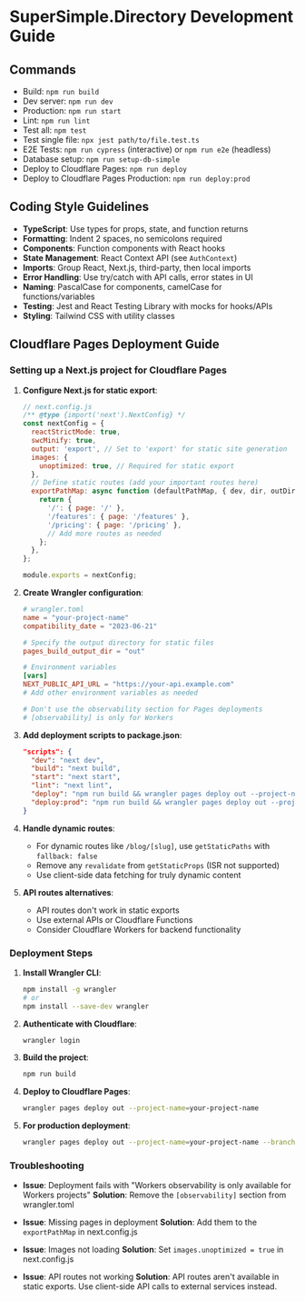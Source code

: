 # SuperSimple.Directory Development Guide

## Commands
- Build: `npm run build`
- Dev server: `npm run dev`
- Production: `npm run start`
- Lint: `npm run lint`
- Test all: `npm test`
- Test single file: `npx jest path/to/file.test.ts`
- E2E Tests: `npm run cypress` (interactive) or `npm run e2e` (headless)
- Database setup: `npm run setup-db-simple`
- Deploy to Cloudflare Pages: `npm run deploy`
- Deploy to Cloudflare Pages Production: `npm run deploy:prod`

## Coding Style Guidelines
- **TypeScript**: Use types for props, state, and function returns
- **Formatting**: Indent 2 spaces, no semicolons required
- **Components**: Function components with React hooks
- **State Management**: React Context API (see `AuthContext`)
- **Imports**: Group React, Next.js, third-party, then local imports
- **Error Handling**: Use try/catch with API calls, error states in UI
- **Naming**: PascalCase for components, camelCase for functions/variables
- **Testing**: Jest and React Testing Library with mocks for hooks/APIs
- **Styling**: Tailwind CSS with utility classes

## Cloudflare Pages Deployment Guide

### Setting up a Next.js project for Cloudflare Pages

1. **Configure Next.js for static export**:
   ```js
   // next.config.js
   /** @type {import('next').NextConfig} */
   const nextConfig = {
     reactStrictMode: true,
     swcMinify: true,
     output: 'export', // Set to 'export' for static site generation
     images: {
       unoptimized: true, // Required for static export
     },
     // Define static routes (add your important routes here)
     exportPathMap: async function (defaultPathMap, { dev, dir, outDir, distDir, buildId }) {
       return {
         '/': { page: '/' },
         '/features': { page: '/features' },
         '/pricing': { page: '/pricing' },
         // Add more routes as needed
       };
     },
   };
   
   module.exports = nextConfig;
   ```

2. **Create Wrangler configuration**:
   ```toml
   # wrangler.toml
   name = "your-project-name"
   compatibility_date = "2023-06-21"
   
   # Specify the output directory for static files
   pages_build_output_dir = "out"
   
   # Environment variables
   [vars]
   NEXT_PUBLIC_API_URL = "https://your-api.example.com"
   # Add other environment variables as needed
   
   # Don't use the observability section for Pages deployments
   # [observability] is only for Workers
   ```

3. **Add deployment scripts to package.json**:
   ```json
   "scripts": {
     "dev": "next dev",
     "build": "next build",
     "start": "next start",
     "lint": "next lint",
     "deploy": "npm run build && wrangler pages deploy out --project-name=your-project-name",
     "deploy:prod": "npm run build && wrangler pages deploy out --project-name=your-project-name --branch=main --commit-dirty=true"
   }
   ```

4. **Handle dynamic routes**:
   - For dynamic routes like `/blog/[slug]`, use `getStaticPaths` with `fallback: false`
   - Remove any `revalidate` from `getStaticProps` (ISR not supported)
   - Use client-side data fetching for truly dynamic content

5. **API routes alternatives**:
   - API routes don't work in static exports
   - Use external APIs or Cloudflare Functions
   - Consider Cloudflare Workers for backend functionality

### Deployment Steps

1. **Install Wrangler CLI**:
   ```bash
   npm install -g wrangler
   # or
   npm install --save-dev wrangler
   ```

2. **Authenticate with Cloudflare**:
   ```bash
   wrangler login
   ```

3. **Build the project**:
   ```bash
   npm run build
   ```

4. **Deploy to Cloudflare Pages**:
   ```bash
   wrangler pages deploy out --project-name=your-project-name
   ```

5. **For production deployment**:
   ```bash
   wrangler pages deploy out --project-name=your-project-name --branch=main
   ```

### Troubleshooting

- **Issue**: Deployment fails with "Workers observability is only available for Workers projects"
  **Solution**: Remove the `[observability]` section from wrangler.toml

- **Issue**: Missing pages in deployment
  **Solution**: Add them to the `exportPathMap` in next.config.js

- **Issue**: Images not loading
  **Solution**: Set `images.unoptimized = true` in next.config.js

- **Issue**: API routes not working
  **Solution**: API routes aren't available in static exports. Use client-side API calls to external services instead.
